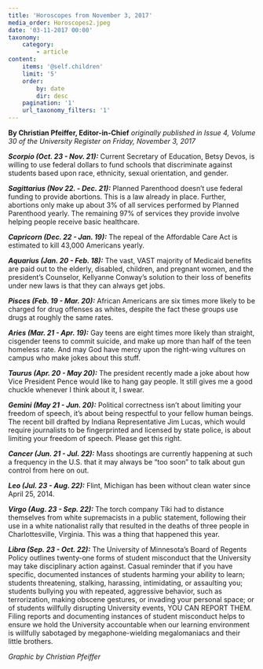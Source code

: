 ```yaml
---
title: 'Horoscopes from November 3, 2017'
media_order: Horoscopes2.jpeg
date: '03-11-2017 00:00'
taxonomy:
    category:
        - article
content:
    items: '@self.children'
    limit: '5'
    order:
        by: date
        dir: desc
    pagination: '1'
    url_taxonomy_filters: '1'
---
```


**By Christian Pfeiffer, Editor-in-Chief** _originally published in Issue 4, Volume 30 of the University Register on Friday, November 3, 2017_

**_Scorpio (Oct. 23 - Nov. 21):_** Current Secretary of Education, Betsy Devos, is willing to use federal dollars to fund schools that discriminate against students based upon race, ethnicity, sexual orientation, and gender. 

**_Sagittarius (Nov 22. - Dec. 21):_** Planned Parenthood doesn’t use federal funding to provide abortions. This is a law already in place. Further, abortions only make up about 3% of all services performed by Planned Parenthood yearly. The remaining 97% of services they provide involve helping people receive basic healthcare. 

**_Capricorn (Dec. 22 - Jan. 19):_** The repeal of the Affordable Care Act is estimated to kill 43,000 Americans yearly. 

**_Aquarius (Jan. 20 - Feb. 18):_** The vast, VAST majority of Medicaid benefits are paid out to the elderly, disabled, children, and pregnant women, and the president’s Counselor, Kellyanne Conway’s solution to their loss of benefits under new laws is that they can always get jobs. 

**_Pisces (Feb. 19 - Mar. 20):_** African Americans are six times more likely to be charged for drug offenses as whites, despite the fact these groups use drugs at roughly the same rates. 

**_Aries (Mar. 21 - Apr. 19):_** Gay teens are eight times more likely than straight, cisgender teens to commit suicide, and make up more than half of the teen homeless rate. And may God have mercy upon the right-wing vultures on campus who make jokes about this stuff. 

**_Taurus (Apr. 20 - May 20):_** The president recently made a joke about how Vice President Pence would like to hang gay people. It still gives me a good chuckle whenever I think about it, I swear. 

**_Gemini (May 21 - Jun. 20):_** Political correctness isn’t about limiting your freedom of speech, it’s about being respectful to your fellow human beings. The recent bill drafted by Indiana Representative Jim Lucas, which would require journalists to be fingerprinted and licensed by state police, is about limiting your freedom of speech. Please get this right. 

**_Cancer (Jun. 21 - Jul. 22):_** Mass shootings are currently happening at such a frequency in the U.S. that it may always be “too soon” to talk about gun control from here on out. 

**_Leo (Jul. 23 - Aug. 22):_** Flint, Michigan has been without clean water since April 25, 2014. 

**_Virgo (Aug. 23 - Sep. 22):_** The torch company Tiki had to distance themselves from white supremacists in a public statement, following their use in a white nationalist rally that resulted in the deaths of three people in Charlottesville, Virginia. This was a thing that happened this year. 

**_Libra (Sep. 23 - Oct. 22):_** The University of Minnesota’s Board of Regents Policy outlines twenty-one forms of student misconduct that the University may take disciplinary action against. Casual reminder that if you have specific, documented instances of students harming your ability to learn; students threatening, stalking, harassing, intimidating, or assaulting you; students bullying you with repeated, aggressive behavior, such as terrorization, making obscene gestures, or invading your personal space; or of students willfully disrupting University events, YOU CAN REPORT THEM. Filing reports and documenting instances of student misconduct helps to ensure we hold the University accountable when our learning environment is willfully sabotaged by megaphone-wielding megalomaniacs and their little brothers.

_Graphic by Christian Pfeiffer_
